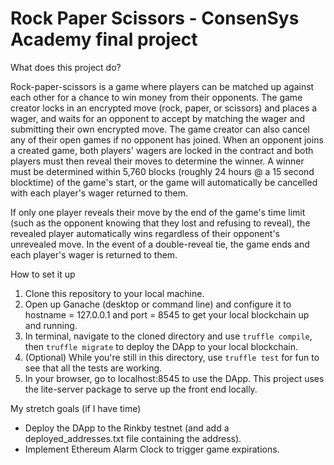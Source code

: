 # Rock Paper Scissors - ConsenSys Academy final project


What does this project do?

Rock-paper-scissors is a game where players can be matched up against each other for a chance to win money from their opponents. The game creator locks in an encrypted move (rock, paper, or scissors) and places a wager, and waits for an opponent to accept by matching the wager and submitting their own encrypted move. The game creator can also cancel any of their open games if no opponent has joined. When an opponent joins a created game, both players' wagers are locked in the contract and both players must then reveal their moves to determine the winner. A winner must be determined within 5,760 blocks (roughly 24 hours @ a 15 second blocktime) of the game's start, or the game will automatically be cancelled with each player's wager returned to them.

If only one player reveals their move by the end of the game's time limit (such as the opponent knowing that they lost and refusing to reveal), the revealed player automatically wins regardless of their opponent's unrevealed move. In the event of a double-reveal tie, the game ends and each player's wager is returned to them.


How to set it up

1) Clone this repository to your local machine.
2) Open up Ganache (desktop or command line) and configure it to hostname = 127.0.0.1 and port = 8545 to get your local blockchain up and running.
3) In terminal, navigate to the cloned directory and use `truffle compile`, then `truffle migrate` to deploy the DApp to your local blockchain.
4) (Optional) While you're still in this directory, use `truffle test` for fun to see that all the tests are working.
5) In your browser, go to localhost:8545 to use the DApp. This project uses the lite-server package to serve up the front end locally.


My stretch goals (if I have time)

- Deploy the DApp to the Rinkby testnet (and add a deployed_addresses.txt file containing the address).
- Implement Ethereum Alarm Clock to trigger game expirations.
